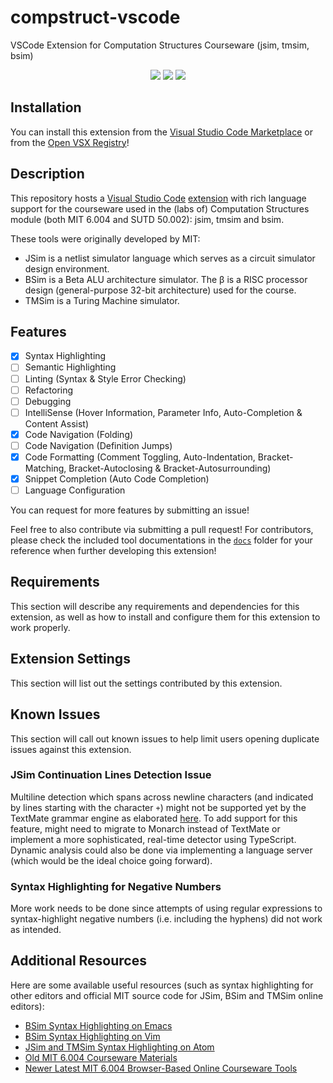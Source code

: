 # compstruct-vscode
VSCode Extension for Computation Structures Courseware (jsim, tmsim, bsim)

<p align="center"><a href="https://marketplace.visualstudio.com/items?itemName=jamestiotio.compstruct-vscode&ssr=false#review-details"><img src="https://vsmarketplacebadge.apphb.com/rating-star/jamestiotio.compstruct-vscode.svg?style=for-the-badge&colorA=FBBD30&colorB=F2AA08"/></a> <a href="https://marketplace.visualstudio.com/items?itemName=jamestiotio.compstruct-vscode"><img src="https://vsmarketplacebadge.apphb.com/downloads-short/jamestiotio.compstruct-vscode.svg?style=for-the-badge&colorA=5DDB61&colorB=4BC74F&label=DOWNLOADS"/></a> <a href="https://marketplace.visualstudio.com/items?itemName=jamestiotio.compstruct-vscode"><img src="https://vsmarketplacebadge.apphb.com/installs-short/jamestiotio.compstruct-vscode.svg?style=for-the-badge&colorA=8a2be2&colorB=7f26cc&label=INSTALLS"/></a></p>

## Installation

You can install this extension from the [Visual Studio Code Marketplace](https://marketplace.visualstudio.com/items?itemName=jamestiotio.compstruct-vscode) or from the [Open VSX Registry](https://open-vsx.org/extension/jamestiotio/compstruct-vscode)!

## Description

This repository hosts a [Visual Studio Code](https://code.visualstudio.com/) [extension](https://marketplace.visualstudio.com/VSCode) with rich language support for the courseware used in the (labs of) Computation Structures module (both MIT 6.004 and SUTD 50.002): jsim, tmsim and bsim.

These tools were originally developed by MIT:
- JSim is a netlist simulator language which serves as a circuit simulator design environment.
- BSim is a Beta ALU architecture simulator. The β is a RISC processor design (general-purpose 32-bit architecture) used for the course.
- TMSim is a Turing Machine simulator.

## Features
- [x] Syntax Highlighting
- [ ] Semantic Highlighting
- [ ] Linting (Syntax & Style Error Checking)
- [ ] Refactoring
- [ ] Debugging
- [ ] IntelliSense (Hover Information, Parameter Info, Auto-Completion & Content Assist)
- [x] Code Navigation (Folding)
- [ ] Code Navigation (Definition Jumps)
- [x] Code Formatting (Comment Toggling, Auto-Indentation, Bracket-Matching, Bracket-Autoclosing & Bracket-Autosurrounding)
- [x] Snippet Completion (Auto Code Completion)
- [ ] Language Configuration

You can request for more features by submitting an issue!

Feel free to also contribute via submitting a pull request! For contributors, please check the included tool documentations in the [`docs`](https://github.com/jamestiotio/compstruct-vscode/tree/main/docs) folder for your reference when further developing this extension!

## Requirements

This section will describe any requirements and dependencies for this extension, as well as how to install and configure them for this extension to work properly.

## Extension Settings

This section will list out the settings contributed by this extension.

## Known Issues

This section will call out known issues to help limit users opening duplicate issues against this extension.

### JSim Continuation Lines Detection Issue

Multiline detection which spans across newline characters (and indicated by lines starting with the character `+`) might not be supported yet by the TextMate grammar engine as elaborated [here](https://github.com/microsoft/vscode-textmate/issues/32). To add support for this feature, might need to migrate to Monarch instead of TextMate or implement a more sophisticated, real-time detector using TypeScript. Dynamic analysis could also be done via implementing a language server (which would be the ideal choice going forward).

### Syntax Highlighting for Negative Numbers

More work needs to be done since attempts of using regular expressions to syntax-highlight negative numbers (i.e. including the hyphens) did not work as intended.

## Additional Resources

Here are some available useful resources (such as syntax highlighting for other editors and official MIT source code for JSim, BSim and TMSim online editors):

- [BSim Syntax Highlighting on Emacs](https://github.com/nexaitch/bsim-mode)
- [BSim Syntax Highlighting on Vim](https://github.com/JSeam2/BSimSyntaxHighlighting)
- [JSim and TMSim Syntax Highlighting on Atom](https://github.com/tjjjwxzq/language-jsim)
- [Old MIT 6.004 Courseware Materials](https://github.com/terman/6.004_courseware)
- [Newer Latest MIT 6.004 Browser-Based Online Courseware Tools](https://github.com/6004x)

